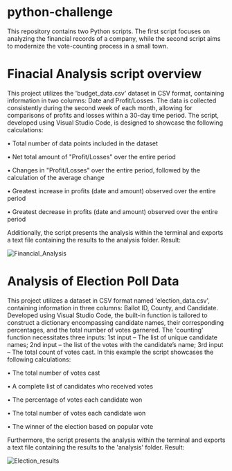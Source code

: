 # python-challenge
This repository contains two Python scripts. The first script focuses on analyzing the financial records of a company, while the second script aims to modernize the vote-counting process in a small town.

# Finacial Analysis script overview

This project utilizes the 'budget_data.csv' dataset in CSV format, containing information in two columns: Date and Profit/Losses. The data is collected consistently during the second week of each month, allowing for comparisons of profits and losses within a 30-day time period. The script, developed using Visual Studio Code, is designed to showcase the following calculations:

•	Total number of data points included in the dataset

•	Net total amount of "Profit/Losses" over the entire period

•	Changes in "Profit/Losses" over the entire period, followed by the calculation of the average change

•	Greatest increase in profits (date and amount) observed over the entire period

•	Greatest decrease in profits (date and amount) observed over the entire period

Additionally, the script presents the analysis within the terminal and exports a text file containing the results to the analysis folder. Result:

![Financial_Analysis](https://github.com/MarcoN16/python-challenge/assets/150491559/945d52bc-29a5-458f-89b2-814d0dc7d525)

 
# Analysis of Election Poll Data

This project utilizes a dataset in CSV format named 'election_data.csv', containing information in three columns: Ballot ID, County, and Candidate. Developed using Visual Studio Code, the built-in function is tailored to construct a dictionary encompassing candidate names, their corresponding percentages, and the total number of votes garnered. The 'counting' function necessitates three inputs: 1st input – The list of unique candidate names; 2nd input – the list of the votes with the candidate’s name; 3rd input – The total count of votes cast. In this example the script showcases the following calculations:

•	The total number of votes cast

•	A complete list of candidates who received votes

•	The percentage of votes each candidate won

•	The total number of votes each candidate won

•	The winner of the election based on popular vote

Furthermore, the script presents the analysis within the terminal and exports a text file containing the results to the 'analysis' folder. Result:

![Election_results](https://github.com/MarcoN16/python-challenge/assets/150491559/b649a5cb-9e99-4629-b4fe-455454c7a83f)





